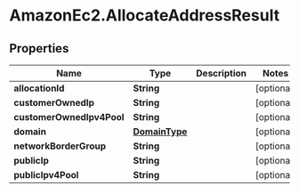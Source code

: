 # AmazonEc2.AllocateAddressResult

## Properties

Name | Type | Description | Notes
------------ | ------------- | ------------- | -------------
**allocationId** | **String** |  | [optional] 
**customerOwnedIp** | **String** |  | [optional] 
**customerOwnedIpv4Pool** | **String** |  | [optional] 
**domain** | [**DomainType**](DomainType.md) |  | [optional] 
**networkBorderGroup** | **String** |  | [optional] 
**publicIp** | **String** |  | [optional] 
**publicIpv4Pool** | **String** |  | [optional] 


